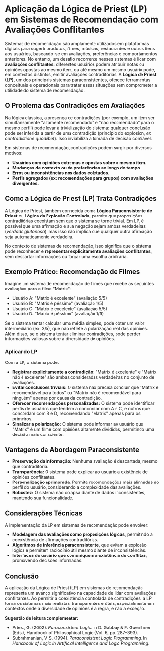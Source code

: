 
# Aplicação da Lógica de Priest (LP) em Sistemas de Recomendação com Avaliações Conflitantes

Sistemas de recomendação são amplamente utilizados em plataformas digitais para sugerir produtos, filmes, músicas, restaurantes e outros itens aos usuários, baseando-se em avaliações, preferências e comportamentos anteriores. No entanto, um desafio recorrente nesses sistemas é lidar com **avaliações conflitantes**: diferentes usuários podem atribuir notas ou opiniões opostas ao mesmo item, ou até mesmo um mesmo usuário pode, em contextos distintos, emitir avaliações contraditórias. A **Lógica de Priest (LP)**, um dos principais sistemas paraconsistentes, oferece ferramentas conceituais e operacionais para tratar essas situações sem comprometer a utilidade do sistema de recomendação.

## O Problema das Contradições em Avaliações

Na lógica clássica, a presença de contradições (por exemplo, um item ser simultaneamente "altamente recomendado" e "não recomendado" para o mesmo perfil) pode levar à trivialização do sistema: qualquer conclusão pode ser inferida a partir de uma contradição (princípio do explosion, *ex contradictione quodlibet*). Isso inviabiliza a tomada de decisão confiável.

Em sistemas de recomendação, contradições podem surgir por diversos motivos:

- **Usuários com opiniões extremas e opostas sobre o mesmo item.**
- **Mudanças de contexto ou de preferências ao longo do tempo.**
- **Erros ou inconsistências nos dados coletados.**
- **Perfis agregados (ex: recomendações para grupos) com avaliações divergentes.**

## Como a Lógica de Priest (LP) Trata Contradições

A Lógica de Priest, também conhecida como **Lógica Paraconsistente de Priest** ou **Lógica da Explosão Controlada**, permite que proposições contraditórias coexistam sem que o sistema se torne trivial. Em LP, é possível que uma afirmação e sua negação sejam ambas verdadeiras (*verdade glutonosa*), mas isso não implica que qualquer outra afirmação seja automaticamente verdadeira.

No contexto de sistemas de recomendação, isso significa que o sistema pode reconhecer e **representar explicitamente avaliações conflitantes**, sem descartar informações ou forçar uma escolha arbitrária.

## Exemplo Prático: Recomendação de Filmes

Imagine um sistema de recomendação de filmes que recebe as seguintes avaliações para o filme "Matrix":

- Usuário A: "Matrix é excelente" (avaliação 5/5)
- Usuário B: "Matrix é péssimo" (avaliação 1/5)
- Usuário C: "Matrix é excelente" (avaliação 5/5)
- Usuário D: "Matrix é péssimo" (avaliação 1/5)

Se o sistema tentar calcular uma média simples, pode obter um valor intermediário (ex: 3/5), que não reflete a polarização real das opiniões. Além disso, se o sistema tentar eliminar contradições, pode perder informações valiosas sobre a diversidade de opiniões.

### Aplicando LP

Com a LP, o sistema pode:

- **Registrar explicitamente a contradição:** "Matrix é excelente" e "Matrix não é excelente" são ambas consideradas verdadeiras no conjunto de avaliações.
- **Evitar conclusões triviais:** O sistema não precisa concluir que "Matrix é recomendável para todos" ou "Matrix não é recomendável para ninguém" apenas por causa da contradição.
- **Oferecer recomendações personalizadas:** O sistema pode identificar perfis de usuários que tendem a concordar com A e C, e outros que concordam com B e D, recomendando "Matrix" apenas para os primeiros.
- **Sinalizar a polarização:** O sistema pode informar ao usuário que "Matrix" é um filme com opiniões altamente divididas, permitindo uma decisão mais consciente.

## Vantagens da Abordagem Paraconsistente

- **Preservação da informação:** Nenhuma avaliação é descartada, mesmo que contraditória.
- **Transparência:** O sistema pode explicar ao usuário a existência de opiniões conflitantes.
- **Personalização aprimorada:** Permite recomendações mais alinhadas ao perfil do usuário, considerando a complexidade das avaliações.
- **Robustez:** O sistema não colapsa diante de dados inconsistentes, mantendo sua funcionalidade.

## Considerações Técnicas

A implementação da LP em sistemas de recomendação pode envolver:

- **Modelagem das avaliações como proposições lógicas**, permitindo a coexistência de afirmações contraditórias.
- **Algoritmos de inferência paraconsistente**, que evitam a explosão lógica e permitem raciocínio útil mesmo diante de inconsistências.
- **Interfaces de usuário que comuniquem a existência de conflitos**, promovendo decisões informadas.

## Conclusão

A aplicação da Lógica de Priest (LP) em sistemas de recomendação representa um avanço significativo na capacidade de lidar com avaliações conflitantes. Ao permitir a coexistência controlada de contradições, a LP torna os sistemas mais realistas, transparentes e úteis, especialmente em contextos onde a diversidade de opiniões é a regra, e não a exceção.



**Sugestão de leitura complementar:**  
- Priest, G. (2002). *Paraconsistent Logic*. In D. Gabbay & F. Guenthner (Eds.), Handbook of Philosophical Logic (Vol. 6, pp. 287–393).  
- Subrahmanian, V. S. (1994). *Paraconsistent Logic Programming*. In *Handbook of Logic in Artificial Intelligence and Logic Programming*.


